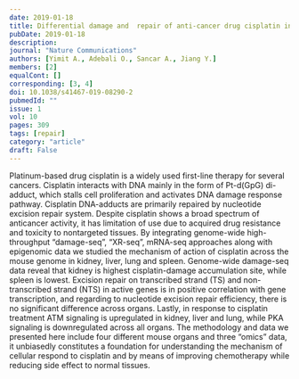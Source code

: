 ```yaml
---
date: 2019-01-18
title: Differential damage and  repair of anti-cancer drug cisplatin induced DNA-adducts across mouse organs
pubDate: 2019-01-18
description: 
journal: "Nature Communications"
authors: [Yimit A., Adebali O., Sancar A., Jiang Y.]
members: [2]
equalCont: []
corresponding: [3, 4]
doi: 10.1038/s41467-019-08290-2
pubmedId: ""
issue: 1
vol: 10
pages: 309
tags: [repair]
category: "article"
draft: False
---
```


Platinum-based drug cisplatin is a widely used first-line therapy for several cancers. Cisplatin interacts with DNA mainly in the form of Pt-d(GpG) di-adduct, which stalls cell proliferation and activates DNA damage response pathway. Cisplatin DNA-adducts are primarily repaired by nucleotide excision repair system. Despite cisplatin shows a broad spectrum of anticancer activity, it has limitation of use due to acquired drug resistance and toxicity to nontargeted tissues. By integrating genome-wide high-throughput “damage-seq”, “XR-seq”, mRNA-seq approaches along with epigenomic data we studied the mechanism of action of cisplatin across the mouse genome in kidney, liver, lung and spleen. Genome-wide damage-seq data reveal that kidney is highest cisplatin-damage accumulation site, while spleen is lowest. Excision repair on transcribed strand (TS) and non-transcribed strand (NTS) in active genes is in positive correlation with gene transcription, and regarding to nucleotide excision repair efficiency, there is no significant difference across organs. Lastly, in response to cisplatin treatment ATM signaling is upregulated in kidney, liver and lung, while PKA signaling is downregulated across all organs. The methodology and data we presented here include four different mouse organs and three “omics” data, it unbiasedly constitutes a foundation for understanding the mechanism of cellular respond to cisplatin and by means of improving chemotherapy while reducing side effect to normal tissues.